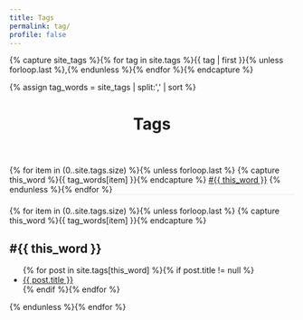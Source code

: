 ```yaml
---
title: Tags
permalink: tag/
profile: false
---
```


<!-- Get the tag name for every tag on the site and set them
to the `site_tags` variable. -->
{% capture site_tags %}{% for tag in site.tags %}{{ tag | first }}{% unless forloop.last %},{% endunless %}{% endfor %}{% endcapture %}

<!-- `tag_words` is a sorted array of the tag names. -->
{% assign tag_words = site_tags | split:',' | sort %}

<div class="home">

  <header class="post-header">
    <h1 class="post-title">Tags</h1>
  </header>
  

  <div style="border-bottom:1px solid #e8e8e8;margin-bottom:20px;">
    {% for item in (0..site.tags.size) %}{% unless forloop.last %}
      {% capture this_word %}{{ tag_words[item] }}{% endcapture %}
        <a href="#{{ this_word | cgi_escape }}">#{{ this_word }}</a>
    {% endunless %}{% endfor %}
  </div>
  
  {% for item in (0..site.tags.size) %}{% unless forloop.last %}
    {% capture this_word %}{{ tag_words[item] }}{% endcapture %}
  <h2 class="tag-title" id="{{ this_word | cgi_escape }}">#{{ this_word }}</h2>

  <ul> 
    {% for post in site.tags[this_word] %}{% if post.title != null %} 
    <li>
      <a class="" href="{{ post.url }}">{{ post.title }}</a>
    </li>
    {% endif %}{% endfor %}
  </ul>
  {% endunless %}{% endfor %}

</div>